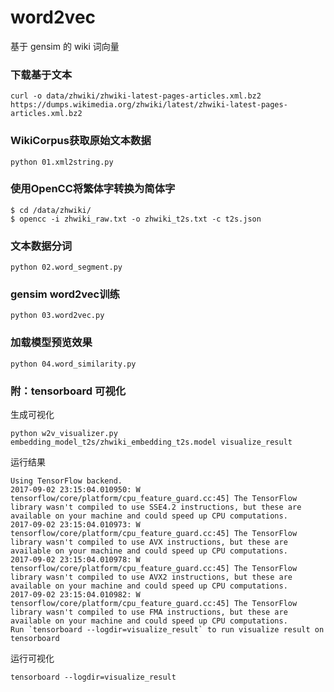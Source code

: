 # word2vec
基于 gensim 的 wiki 词向量


### 下载基于文本

```
curl -o data/zhwiki/zhwiki-latest-pages-articles.xml.bz2 https://dumps.wikimedia.org/zhwiki/latest/zhwiki-latest-pages-articles.xml.bz2
```

### WikiCorpus获取原始文本数据

```
python 01.xml2string.py
```

### 使用OpenCC将繁体字转换为简体字

```
$ cd /data/zhwiki/
$ opencc -i zhwiki_raw.txt -o zhwiki_t2s.txt -c t2s.json
```

### 文本数据分词

```
python 02.word_segment.py
```

### gensim word2vec训练

```
python 03.word2vec.py
```

### 加载模型预览效果

```
python 04.word_similarity.py
```

### 附：tensorboard 可视化

生成可视化

```
python w2v_visualizer.py embedding_model_t2s/zhwiki_embedding_t2s.model visualize_result
```

运行结果
```
Using TensorFlow backend.
2017-09-02 23:15:04.010950: W tensorflow/core/platform/cpu_feature_guard.cc:45] The TensorFlow library wasn't compiled to use SSE4.2 instructions, but these are available on your machine and could speed up CPU computations.
2017-09-02 23:15:04.010973: W tensorflow/core/platform/cpu_feature_guard.cc:45] The TensorFlow library wasn't compiled to use AVX instructions, but these are available on your machine and could speed up CPU computations.
2017-09-02 23:15:04.010978: W tensorflow/core/platform/cpu_feature_guard.cc:45] The TensorFlow library wasn't compiled to use AVX2 instructions, but these are available on your machine and could speed up CPU computations.
2017-09-02 23:15:04.010982: W tensorflow/core/platform/cpu_feature_guard.cc:45] The TensorFlow library wasn't compiled to use FMA instructions, but these are available on your machine and could speed up CPU computations.
Run `tensorboard --logdir=visualize_result` to run visualize result on tensorboard
```

运行可视化

```
tensorboard --logdir=visualize_result
```